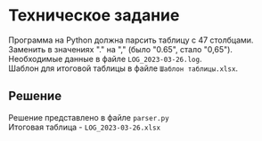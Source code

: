 # Техническое задание

Программа на Python должна парсить таблицу с 47 столбцами.  
Заменить в значениях "." на "," (было "0.65", стало "0,65").  
Необходимые данные в файле ```LOG_2023-03-26.log```.  
Шаблон для итоговой таблицы в файле ```Шаблон таблицы.xlsx```.  

## Решение

Решение представлено в файле ```parser.py```  
Итоговая таблица - ```LOG_2023-03-26.xlsx```



